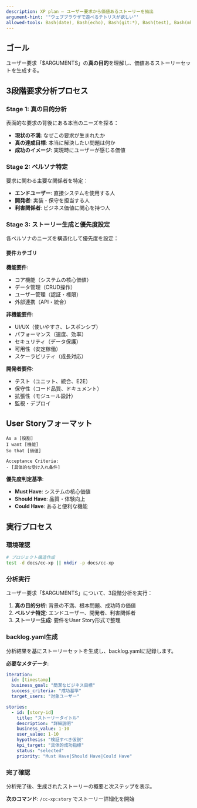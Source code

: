 ```yaml
---
description: XP plan – ユーザー要求から価値あるストーリーを抽出
argument-hint: '"ウェブブラウザで遊べるテトリスが欲しい"'
allowed-tools: Bash(date), Bash(echo), Bash(git:*), Bash(test), Bash(mkdir:*), Bash(cat), ReadFile, WriteFile
---
```


## ゴール

ユーザー要求「$ARGUMENTS」の**真の目的**を理解し、価値あるストーリーセットを生成する。

## 3段階要求分析プロセス

### Stage 1: 真の目的分析

表面的な要求の背後にある本当のニーズを探る：
- **現状の不満**: なぜこの要求が生まれたか
- **真の達成目標**: 本当に解決したい問題は何か
- **成功のイメージ**: 実現時にユーザーが感じる価値

### Stage 2: ペルソナ特定

要求に関わる主要な関係者を特定：

- **エンドユーザー**: 直接システムを使用する人
- **開発者**: 実装・保守を担当する人
- **利害関係者**: ビジネス価値に関心を持つ人

### Stage 3: ストーリー生成と優先度設定

各ペルソナのニーズを構造化して優先度を設定：

#### 要件カテゴリ

**機能要件**:
- コア機能（システムの核心価値）
- データ管理（CRUD操作）
- ユーザー管理（認証・権限）
- 外部連携（API・統合）

**非機能要件**:
- UI/UX（使いやすさ、レスポンシブ）
- パフォーマンス（速度、効率）
- セキュリティ（データ保護）
- 可用性（安定稼働）
- スケーラビリティ（成長対応）

**開発者要件**:
- テスト（ユニット、統合、E2E）
- 保守性（コード品質、ドキュメント）
- 拡張性（モジュール設計）
- 監視・デプロイ

## User Storyフォーマット

```
As a [役割]
I want [機能]
So that [価値]

Acceptance Criteria:
- [具体的な受け入れ条件]
```

**優先度判定基準**:
- **Must Have**: システムの核心価値
- **Should Have**: 品質・体験向上
- **Could Have**: あると便利な機能

## 実行プロセス

### 環境確認
```bash
# プロジェクト構造作成
test -d docs/cc-xp || mkdir -p docs/cc-xp
```

### 分析実行

ユーザー要求「$ARGUMENTS」について、3段階分析を実行：

1. **真の目的分析**: 背景の不満、根本問題、成功時の価値
2. **ペルソナ特定**: エンドユーザー、開発者、利害関係者
3. **ストーリー生成**: 要件をUser Story形式で整理

### backlog.yaml生成

分析結果を基にストーリーセットを生成し、backlog.yamlに記録します。

**必要なメタデータ**:
```yaml
iteration:
  id: [timestamp]
  business_goal: "簡潔なビジネス目標"
  success_criteria: "成功基準"
  target_users: "対象ユーザー"

stories:
  - id: [story-id]
    title: "ストーリータイトル"
    description: "詳細説明"
    business_value: 1-10
    user_value: 1-10
    hypothesis: "検証すべき仮説"
    kpi_target: "具体的成功指標"
    status: "selected"
    priority: "Must Have|Should Have|Could Have"
```

### 完了確認

分析完了後、生成されたストーリーの概要と次ステップを表示。

**次のコマンド**: `/cc-xp:story` でストーリー詳細化を開始